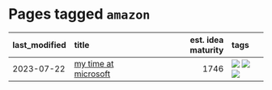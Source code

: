 # Pages tagged `amazon`

|last_modified|title|est. idea maturity|tags
|:---|:---|---:|:---|
|2023-07-22|[my time at microsoft](../my_time_at_microsoft.md)|1746|[![](https://img.shields.io/badge/tag-amazon-4db4d2)](../tags/amazon.md) [![](https://img.shields.io/badge/tag-autobiographical-12eec5)](../tags/autobiographical.md) [![](https://img.shields.io/badge/tag-microsoft-ea1833)](../tags/microsoft.md)|